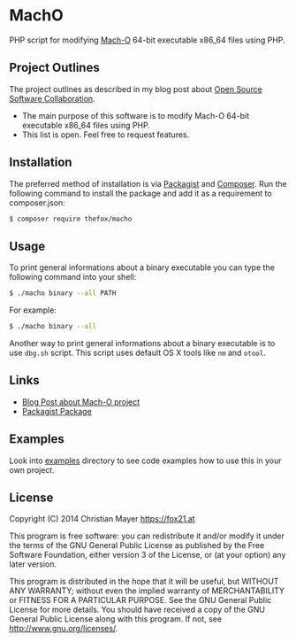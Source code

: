 # MachO

PHP script for modifying [Mach-O](https://en.wikipedia.org/wiki/Mach-O) 64-bit executable x86_64 files using PHP.

## Project Outlines

The project outlines as described in my blog post about [Open Source Software Collaboration](https://blog.fox21.at/2019/02/21/open-source-software-collaboration.html).

- The main purpose of this software is to modify Mach-O 64-bit executable x86_64 files using PHP.
- This list is open. Feel free to request features.

## Installation

The preferred method of installation is via [Packagist](https://packagist.org/packages/thefox/macho) and [Composer](https://getcomposer.org/). Run the following command to install the package and add it as a requirement to composer.json:

```bash
$ composer require thefox/macho
```

## Usage

To print general informations about a binary executable you can type the following command into your shell:

```bash
$ ./macho binary --all PATH
```

For example:

```bash
$ ./macho binary --all
```

Another way to print general informations about a binary executable is to use `dbg.sh` script. This script uses default OS X tools like `nm` and `otool`.

## Links

- [Blog Post about Mach-O project](http://blog.fox21.at/2015/02/14/mach-o.html)
- [Packagist Package](https://packagist.org/packages/thefox/macho)

## Examples

Look into [examples](examples) directory to see code examples how to use this in your own project.

## License

Copyright (C) 2014 Christian Mayer <https://fox21.at>

This program is free software: you can redistribute it and/or modify it under the terms of the GNU General Public License as published by the Free Software Foundation, either version 3 of the License, or (at your option) any later version.

This program is distributed in the hope that it will be useful, but WITHOUT ANY WARRANTY; without even the implied warranty of MERCHANTABILITY or FITNESS FOR A PARTICULAR PURPOSE. See the GNU General Public License for more details. You should have received a copy of the GNU General Public License along with this program. If not, see <http://www.gnu.org/licenses/>.
